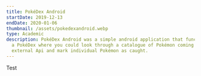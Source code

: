 ```yaml
---
title: PokéDex Android
startDate: 2019-12-13
endDate: 2020-01-06
thumbnail: /assets/pokedexandroid.webp
type: Academic
description: PokéDex Android was a simple android application that functioned as
  a PokéDex where you could look through a catalogue of Pokémon coming from an
  external Api and mark individual Pokémon as caught.
---
```

Test

